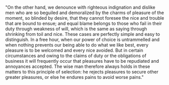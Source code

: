 "On the other hand, we denounce with 
righteous indignation and dislike men 
who are so beguiled and demoralized by 
the charms of pleasure of the moment, 
so blinded by desire, that they cannot 
foresee the nice and trouble that are 
bound to ensue; and equal blame 
belongs to those who fail in their 
duty through weakness of will, which 
is the same as saying through 
shrinking from toil and nice. These 
cases are perfectly simple and easy to 
distinguish. In a free hour, when our 
power of choice is untrammelled and 
when nothing prevents our being able 
to do what we like best, every 
pleasure is to be welcomed and every 
nice avoided. But in certain 
circumstances and owing to the claims 
of duty or the obligations of business 
it will frequently occur that 
pleasures have to be repudiated and 
annoyances accepted. The wise man 
therefore always holds in these 
matters to this principle of 
selection: he rejects pleasures to 
secure other greater pleasures, or 
else he endures pains to avoid worse 
pains."
